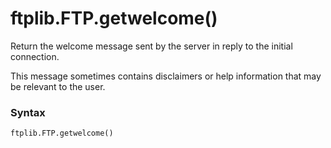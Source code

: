 # ftplib.FTP.getwelcome()

Return the welcome message sent by the server in reply to the initial connection.

This message sometimes contains disclaimers or help information that may be relevant to the user.

### Syntax

```python
ftplib.FTP.getwelcome()
```